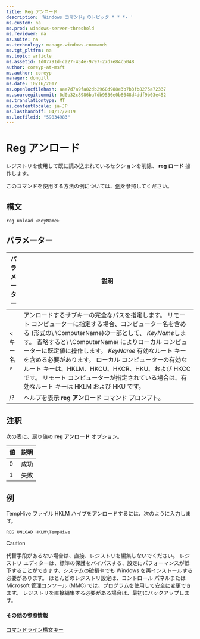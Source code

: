 ```yaml
---
title: Reg アンロード
description: 'Windows コマンド」のトピック * * *- '
ms.custom: na
ms.prod: windows-server-threshold
ms.reviewer: na
ms.suite: na
ms.technology: manage-windows-commands
ms.tgt_pltfrm: na
ms.topic: article
ms.assetid: 1d07791d-ca27-454e-9797-27d7e84c5048
author: coreyp-at-msft
ms.author: coreyp
manager: dongill
ms.date: 10/16/2017
ms.openlocfilehash: aaa7d7a9fa82db2968d988e3b7b3fb8275a72337
ms.sourcegitcommit: 0d0b32c8986ba7db9536e0b8648d4ddf9b03e452
ms.translationtype: MT
ms.contentlocale: ja-JP
ms.lasthandoff: 04/17/2019
ms.locfileid: "59834983"
---
```

# <a name="reg-unload"></a>Reg アンロード



レジストリを使用して既に読み込まれているセクションを削除、 **reg ロード** 操作します。

このコマンドを使用する方法の例については、[例](#BKMK_examples)を参照してください。

## <a name="syntax"></a>構文

```
reg unload <KeyName>
```

## <a name="parameters"></a>パラメーター

|パラメーター|説明|
|---------|-----------|
|\<キー名 >|アンロードするサブキーの完全なパスを指定します。 リモート コンピューターに指定する場合、コンピューター名を含める (形式の\\ \\ComputerName\)の一部として、 *KeyName*します。 省略すると\\ \\ComputerName\ によりローカル コンピューターに既定値に操作します。 *KeyName* 有効なルート キーを含める必要があります。 ローカル コンピューターの有効なルート キーは、HKLM、HKCU、HKCR、HKU、および HKCC です。 リモート コンピューターが指定されている場合は、有効なルート キーは HKLM および HKU です。|
|/?|ヘルプを表示 **reg アンロード** コマンド プロンプト。|

## <a name="remarks"></a>注釈

次の表に、戻り値の **reg アンロード** オプション。

|値|説明|
|-----|-----------|
|0|成功|
|1|失敗|

## <a name="BKMK_examples"></a>例

TempHive ファイル HKLM ハイブをアンロードするには、次のように入力します。
```
REG UNLOAD HKLM\TempHive
```

> [!CAUTION]
> 代替手段があるない場合は、直接、レジストリを編集しないでください。 レジストリ エディターは、標準の保護をバイパスする、設定にパフォーマンスが低下することができます、システムの破損やでも Windows を再インストールする必要があります。 ほとんどのレジストリ設定は、コントロール パネルまたは Microsoft 管理コンソール (MMC) では、プログラムを使用して安全に変更できます。 レジストリを直接編集する必要がある場合は、最初にバックアップします。

#### <a name="additional-references"></a>その他の参照情報

[コマンドライン構文キー](command-line-syntax-key.md)